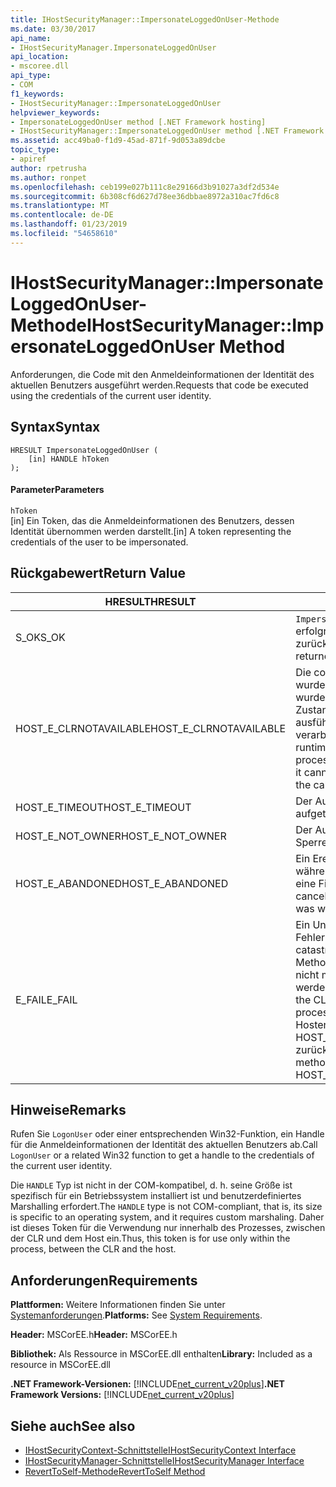 ```yaml
---
title: IHostSecurityManager::ImpersonateLoggedOnUser-Methode
ms.date: 03/30/2017
api_name:
- IHostSecurityManager.ImpersonateLoggedOnUser
api_location:
- mscoree.dll
api_type:
- COM
f1_keywords:
- IHostSecurityManager::ImpersonateLoggedOnUser
helpviewer_keywords:
- ImpersonateLoggedOnUser method [.NET Framework hosting]
- IHostSecurityManager::ImpersonateLoggedOnUser method [.NET Framework hosting]
ms.assetid: acc49ba0-f1d9-45ad-871f-9d053a89dcbe
topic_type:
- apiref
author: rpetrusha
ms.author: ronpet
ms.openlocfilehash: ceb199e027b111c8e29166d3b91027a3df2d534e
ms.sourcegitcommit: 6b308cf6d627d78ee36dbbae8972a310ac7fd6c8
ms.translationtype: MT
ms.contentlocale: de-DE
ms.lasthandoff: 01/23/2019
ms.locfileid: "54658610"
---
```

# <a name="ihostsecuritymanagerimpersonateloggedonuser-method"></a><span data-ttu-id="db032-102">IHostSecurityManager::ImpersonateLoggedOnUser-Methode</span><span class="sxs-lookup"><span data-stu-id="db032-102">IHostSecurityManager::ImpersonateLoggedOnUser Method</span></span>
<span data-ttu-id="db032-103">Anforderungen, die Code mit den Anmeldeinformationen der Identität des aktuellen Benutzers ausgeführt werden.</span><span class="sxs-lookup"><span data-stu-id="db032-103">Requests that code be executed using the credentials of the current user identity.</span></span>  
  
## <a name="syntax"></a><span data-ttu-id="db032-104">Syntax</span><span class="sxs-lookup"><span data-stu-id="db032-104">Syntax</span></span>  
  
```  
HRESULT ImpersonateLoggedOnUser (  
    [in] HANDLE hToken  
);  
```  
  
#### <a name="parameters"></a><span data-ttu-id="db032-105">Parameter</span><span class="sxs-lookup"><span data-stu-id="db032-105">Parameters</span></span>  
 `hToken`  
 <span data-ttu-id="db032-106">[in] Ein Token, das die Anmeldeinformationen des Benutzers, dessen Identität übernommen werden darstellt.</span><span class="sxs-lookup"><span data-stu-id="db032-106">[in] A token representing the credentials of the user to be impersonated.</span></span>  
  
## <a name="return-value"></a><span data-ttu-id="db032-107">Rückgabewert</span><span class="sxs-lookup"><span data-stu-id="db032-107">Return Value</span></span>  
  
|<span data-ttu-id="db032-108">HRESULT</span><span class="sxs-lookup"><span data-stu-id="db032-108">HRESULT</span></span>|<span data-ttu-id="db032-109">Beschreibung</span><span class="sxs-lookup"><span data-stu-id="db032-109">Description</span></span>|  
|-------------|-----------------|  
|<span data-ttu-id="db032-110">S_OK</span><span class="sxs-lookup"><span data-stu-id="db032-110">S_OK</span></span>|<span data-ttu-id="db032-111">`ImpersonateLoggedOnUser` wurde erfolgreich zurückgegeben.</span><span class="sxs-lookup"><span data-stu-id="db032-111">`ImpersonateLoggedOnUser` returned successfully.</span></span>|  
|<span data-ttu-id="db032-112">HOST_E_CLRNOTAVAILABLE</span><span class="sxs-lookup"><span data-stu-id="db032-112">HOST_E_CLRNOTAVAILABLE</span></span>|<span data-ttu-id="db032-113">Die common Language Runtime (CLR) wurde nicht in einen Prozess geladen wurde, oder die CLR ist in einem Zustand, in dem nicht verwalteten Code ausführen oder den Aufruf erfolgreich zu verarbeiten.</span><span class="sxs-lookup"><span data-stu-id="db032-113">The common language runtime (CLR) has not been loaded into a process, or the CLR is in a state in which it cannot run managed code or process the call successfully.</span></span>|  
|<span data-ttu-id="db032-114">HOST_E_TIMEOUT</span><span class="sxs-lookup"><span data-stu-id="db032-114">HOST_E_TIMEOUT</span></span>|<span data-ttu-id="db032-115">Der Aufruf ist ein Timeout aufgetreten.</span><span class="sxs-lookup"><span data-stu-id="db032-115">The call timed out.</span></span>|  
|<span data-ttu-id="db032-116">HOST_E_NOT_OWNER</span><span class="sxs-lookup"><span data-stu-id="db032-116">HOST_E_NOT_OWNER</span></span>|<span data-ttu-id="db032-117">Der Aufrufer ist nicht Besitzer der Sperre.</span><span class="sxs-lookup"><span data-stu-id="db032-117">The caller does not own the lock.</span></span>|  
|<span data-ttu-id="db032-118">HOST_E_ABANDONED</span><span class="sxs-lookup"><span data-stu-id="db032-118">HOST_E_ABANDONED</span></span>|<span data-ttu-id="db032-119">Ein Ereignis wurde abgebrochen, während sich der blockierte Thread oder eine Fiber darauf gewartet.</span><span class="sxs-lookup"><span data-stu-id="db032-119">An event was canceled while a blocked thread or fiber was waiting on it.</span></span>|  
|<span data-ttu-id="db032-120">E_FAIL</span><span class="sxs-lookup"><span data-stu-id="db032-120">E_FAIL</span></span>|<span data-ttu-id="db032-121">Ein Unbekannter Schwerwiegender Fehler ist aufgetreten.</span><span class="sxs-lookup"><span data-stu-id="db032-121">An unknown catastrophic failure occurred.</span></span> <span data-ttu-id="db032-122">Wenn eine Methode E_FAIL zurückgibt, ist die CLR nicht mehr im Prozess verwendet werden.</span><span class="sxs-lookup"><span data-stu-id="db032-122">When a method returns E_FAIL, the CLR is no longer usable within the process.</span></span> <span data-ttu-id="db032-123">Nachfolgende Aufrufe zum Hosten der Methoden HOST_E_CLRNOTAVAILABLE zurück.</span><span class="sxs-lookup"><span data-stu-id="db032-123">Subsequent calls to hosting methods return HOST_E_CLRNOTAVAILABLE.</span></span>|  
  
## <a name="remarks"></a><span data-ttu-id="db032-124">Hinweise</span><span class="sxs-lookup"><span data-stu-id="db032-124">Remarks</span></span>  
 <span data-ttu-id="db032-125">Rufen Sie `LogonUser` oder einer entsprechenden Win32-Funktion, ein Handle für die Anmeldeinformationen der Identität des aktuellen Benutzers ab.</span><span class="sxs-lookup"><span data-stu-id="db032-125">Call `LogonUser` or a related Win32 function to get a handle to the credentials of the current user identity.</span></span>  
  
 <span data-ttu-id="db032-126">Die `HANDLE` Typ ist nicht in der COM-kompatibel, d. h. seine Größe ist spezifisch für ein Betriebssystem installiert ist und benutzerdefiniertes Marshalling erfordert.</span><span class="sxs-lookup"><span data-stu-id="db032-126">The `HANDLE` type is not COM-compliant, that is, its size is specific to an operating system, and it requires custom marshaling.</span></span> <span data-ttu-id="db032-127">Daher ist dieses Token für die Verwendung nur innerhalb des Prozesses, zwischen der CLR und dem Host ein.</span><span class="sxs-lookup"><span data-stu-id="db032-127">Thus, this token is for use only within the process, between the CLR and the host.</span></span>  
  
## <a name="requirements"></a><span data-ttu-id="db032-128">Anforderungen</span><span class="sxs-lookup"><span data-stu-id="db032-128">Requirements</span></span>  
 <span data-ttu-id="db032-129">**Plattformen:** Weitere Informationen finden Sie unter [Systemanforderungen](../../../../docs/framework/get-started/system-requirements.md).</span><span class="sxs-lookup"><span data-stu-id="db032-129">**Platforms:** See [System Requirements](../../../../docs/framework/get-started/system-requirements.md).</span></span>  
  
 <span data-ttu-id="db032-130">**Header:** MSCorEE.h</span><span class="sxs-lookup"><span data-stu-id="db032-130">**Header:** MSCorEE.h</span></span>  
  
 <span data-ttu-id="db032-131">**Bibliothek:** Als Ressource in MSCorEE.dll enthalten</span><span class="sxs-lookup"><span data-stu-id="db032-131">**Library:** Included as a resource in MSCorEE.dll</span></span>  
  
 <span data-ttu-id="db032-132">**.NET Framework-Versionen:** [!INCLUDE[net_current_v20plus](../../../../includes/net-current-v20plus-md.md)]</span><span class="sxs-lookup"><span data-stu-id="db032-132">**.NET Framework Versions:** [!INCLUDE[net_current_v20plus](../../../../includes/net-current-v20plus-md.md)]</span></span>  
  
## <a name="see-also"></a><span data-ttu-id="db032-133">Siehe auch</span><span class="sxs-lookup"><span data-stu-id="db032-133">See also</span></span>
- [<span data-ttu-id="db032-134">IHostSecurityContext-Schnittstelle</span><span class="sxs-lookup"><span data-stu-id="db032-134">IHostSecurityContext Interface</span></span>](../../../../docs/framework/unmanaged-api/hosting/ihostsecuritycontext-interface.md)
- [<span data-ttu-id="db032-135">IHostSecurityManager-Schnittstelle</span><span class="sxs-lookup"><span data-stu-id="db032-135">IHostSecurityManager Interface</span></span>](../../../../docs/framework/unmanaged-api/hosting/ihostsecuritymanager-interface.md)
- [<span data-ttu-id="db032-136">RevertToSelf-Methode</span><span class="sxs-lookup"><span data-stu-id="db032-136">RevertToSelf Method</span></span>](../../../../docs/framework/unmanaged-api/hosting/ihostsecuritymanager-reverttoself-method.md)
